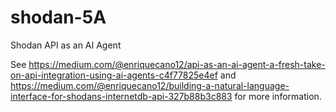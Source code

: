 # shodan-5A
Shodan API as an AI Agent

See https://medium.com/@enriquecano12/api-as-an-ai-agent-a-fresh-take-on-api-integration-using-ai-agents-c4f77825e4ef and https://medium.com/@enriquecano12/building-a-natural-language-interface-for-shodans-internetdb-api-327b88b3c883 for more information.
